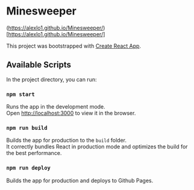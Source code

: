 # Minesweeper

(https://alexlo1.github.io/Minesweeper/)[https://alexlo1.github.io/Minesweeper/]

This project was bootstrapped with [Create React App](https://github.com/facebook/create-react-app).

## Available Scripts

In the project directory, you can run:

### `npm start`

Runs the app in the development mode.<br />
Open [http://localhost:3000](http://localhost:3000) to view it in the browser.

### `npm run build`

Builds the app for production to the `build` folder.<br />
It correctly bundles React in production mode and optimizes the build for the best performance.

### `npm run deploy`

Builds the app for production and deploys to Github Pages.
